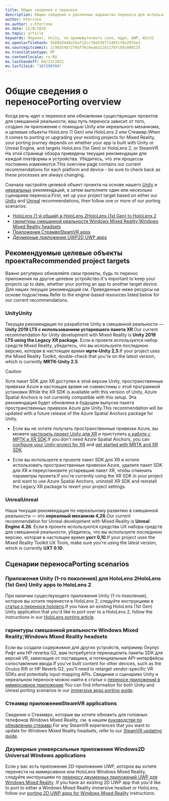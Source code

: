 ```yaml
---
title: Общие сведения о переносе
description: Общие сведения о различных вариантах переноса для использования существующих приложений в смешанной реальности для HoloLens и VR.
author: hferrone
ms.author: v-hferrone
ms.date: 12/9/2020
ms.topic: article
keywords: Перенос, Unity, по промежуточного слоя, ядро, UWP, Win32
ms.openlocfilehash: 5b89d3448a7baf12cc76dd3677140fcf6e297ee2
ms.sourcegitcommit: 1c9035487270af76c6eaba11b11f6fc56c008135
ms.translationtype: MT
ms.contentlocale: ru-RU
ms.lasthandoff: 04/13/2021
ms.locfileid: "107299789"
---
```

# <a name="porting-overview"></a><span data-ttu-id="a5ebf-104">Общие сведения о переносе</span><span class="sxs-lookup"><span data-stu-id="a5ebf-104">Porting overview</span></span>

<span data-ttu-id="a5ebf-105">Когда речь идет о переносе или обновлении существующих проектов для смешанной реальности, ваш путь переноса зависит от того, создано ли приложение с помощью Unity или нереального механизма, и целевые объекты HoloLens (1 Gen) или HoloLens 2 или Стеамвр.</span><span class="sxs-lookup"><span data-stu-id="a5ebf-105">When it comes to porting or upgrading your existing projects for Mixed Reality, your porting journey depends on whether your app is built with Unity or Unreal Engine, and targets HoloLens (1st Gen) or HoloLens 2, or SteamVR.</span></span> <span data-ttu-id="a5ebf-106">На этой странице обзора приведены текущие рекомендации для каждой платформы и устройства. Убедитесь, что эти процессы постоянно изменяются.</span><span class="sxs-lookup"><span data-stu-id="a5ebf-106">This overview page contains our current recommendations for each platform and device - be sure to check back as these processes are always changing.</span></span>

<span data-ttu-id="a5ebf-107">Сначала настройте целевой объект проекта на основе нашего [Unity](#unity) и [нереальных](#unreal) рекомендаций, а затем выполните один или несколько сценариев переноса:</span><span class="sxs-lookup"><span data-stu-id="a5ebf-107">First, set up your project target based on either our [Unity](#unity) and [Unreal](#unreal) recommendations, then follow one or more of our porting scenarios:</span></span>

- [<span data-ttu-id="a5ebf-108">HoloLens (1-й общий) в HoloLens 2</span><span class="sxs-lookup"><span data-stu-id="a5ebf-108">HoloLens (1st Gen) to HoloLens 2</span></span>](#hololens-1st-gen-unity-apps-to-hololens-2)
- [<span data-ttu-id="a5ebf-109">гарнитуры смешанной реальности Windows Mixed Reality;</span><span class="sxs-lookup"><span data-stu-id="a5ebf-109">Windows Mixed Reality headsets</span></span>](#windows-mixed-reality-headsets)
- [<span data-ttu-id="a5ebf-110">Приложения Стеамвр</span><span class="sxs-lookup"><span data-stu-id="a5ebf-110">SteamVR apps</span></span>](#steamvr-applications)
- [<span data-ttu-id="a5ebf-111">Двумерные приложения UWP</span><span class="sxs-lookup"><span data-stu-id="a5ebf-111">2D UWP apps</span></span>](#2d-universal-windows-applications)

## <a name="recommended-project-targets"></a><span data-ttu-id="a5ebf-112">Рекомендуемые целевые объекты проекта</span><span class="sxs-lookup"><span data-stu-id="a5ebf-112">Recommended project targets</span></span>

<span data-ttu-id="a5ebf-113">Важно регулярно обновляйте свои проекты, будь то перенос приложения на другое целевое устройство.</span><span class="sxs-lookup"><span data-stu-id="a5ebf-113">It's important to keep your projects up to date, whether your porting an app to another target device.</span></span> <span data-ttu-id="a5ebf-114">Для наших текущих рекомендаций см. Приведенные ниже ресурсы на основе подсистемы.</span><span class="sxs-lookup"><span data-stu-id="a5ebf-114">Refer to the engine-based resources listed below for our current recommendations.</span></span>

### <a name="unity"></a><span data-ttu-id="a5ebf-115">Unity</span><span class="sxs-lookup"><span data-stu-id="a5ebf-115">Unity</span></span>

<span data-ttu-id="a5ebf-116">Текущая рекомендация по разработке Unity в смешанной реальности — **Unity 2019 LTS с использованием устаревшего пакета XR**.</span><span class="sxs-lookup"><span data-stu-id="a5ebf-116">Our current recommendation for Unity development with Mixed Reality is **Unity 2019 LTS using the Legacy XR package**.</span></span> <span data-ttu-id="a5ebf-117">Если в проекте используется набор средств Mixed Reality, убедитесь, что вы используете последнюю версию, которая в настоящее время **мртк-Unity 2,5**.</span><span class="sxs-lookup"><span data-stu-id="a5ebf-117">If your project uses the Mixed Reality Toolkit, double-check that you're on the latest version, which is currently **MRTK-Unity 2.5**.</span></span>

> [!CAUTION]
> <span data-ttu-id="a5ebf-118">Хотя пакет SDK для XR доступен в этой версии Unity, пространственные привязки Azure в настоящее время не совместимы с этой программой установки.</span><span class="sxs-lookup"><span data-stu-id="a5ebf-118">While the XR SDK is available with this version of Unity, Azure Spatial Anchors is not currently compatible with this setup.</span></span> <span data-ttu-id="a5ebf-119">Эта рекомендация будет обновлена в будущем выпуске пакета пространственных привязок Azure для Unity.</span><span class="sxs-lookup"><span data-stu-id="a5ebf-119">This recommendation will be updated with a future release of the Azure Spatial Anchors package for Unity.</span></span>
> 
> * <span data-ttu-id="a5ebf-120">Если вы не хотите получать пространственные привязки Azure, вы можете [настроить проект Unity для XR](https://docs.unity3d.com/Manual/configuring-project-for-xr.html) и приступить [к работе с МРТК и XR SDK](https://docs.microsoft.com/windows/mixed-reality/mrtk-unity/configuration/getting-started-with-mrtk-and-xrsdk).</span><span class="sxs-lookup"><span data-stu-id="a5ebf-120">If you don't need Azure Spatial Anchors, you can [configure your Unity project for XR](https://docs.unity3d.com/Manual/configuring-project-for-xr.html) and [get started with MRTK and XR SDK](https://docs.microsoft.com/windows/mixed-reality/mrtk-unity/configuration/getting-started-with-mrtk-and-xrsdk).</span></span>
> 
> * <span data-ttu-id="a5ebf-121">Если вы используете в проекте пакет SDK для XR и хотите использовать пространственные привязки Azure, удалите пакет SDK для XR и переустановите устаревший пакет XR, чтобы отменить параметры проекта.</span><span class="sxs-lookup"><span data-stu-id="a5ebf-121">If you're currently using the XR SDK in your project and want to use Azure Spatial Anchors, uninstall XR SDK and reinstall the Legacy XR package to revert your project settings.</span></span>

### <a name="unreal"></a><span data-ttu-id="a5ebf-122">Unreal</span><span class="sxs-lookup"><span data-stu-id="a5ebf-122">Unreal</span></span>

<span data-ttu-id="a5ebf-123">Наша текущая рекомендация по нереальному развитию в смешанной реальности — это **нереалный механизм 4,26**.</span><span class="sxs-lookup"><span data-stu-id="a5ebf-123">Our current recommendation for Unreal development with Mixed Reality is **Unreal Engine 4.26**.</span></span> <span data-ttu-id="a5ebf-124">Если в проекте используются средства UX набора средств для смешанной реальности, убедитесь, что вы используете последнюю версию, которая в настоящее время **укст 0,10**.</span><span class="sxs-lookup"><span data-stu-id="a5ebf-124">If your project uses the Mixed Reality Toolkit UX Tools, make sure you're using the latest version, which is currently **UXT 0.10**.</span></span>

## <a name="porting-scenarios"></a><span data-ttu-id="a5ebf-125">Сценарии переноса</span><span class="sxs-lookup"><span data-stu-id="a5ebf-125">Porting scenarios</span></span>

### <a name="hololens-1st-gen-unity-apps-to-hololens-2"></a><span data-ttu-id="a5ebf-126">Приложения Unity (1-го поколения) для HoloLens 2</span><span class="sxs-lookup"><span data-stu-id="a5ebf-126">HoloLens (1st Gen) Unity apps to HoloLens 2</span></span>

<span data-ttu-id="a5ebf-127">При наличии существующего приложения Unity (1-го поколения), которое вы хотите перенести в HoloLens 2, следуйте инструкциям в [статье о переносе hololens](./porting-hl1-hl2.md).</span><span class="sxs-lookup"><span data-stu-id="a5ebf-127">If you have an existing HoloLens (1st Gen) Unity application that you'd like to port over to a HoloLens 2, follow the instructions in our [HoloLens porting article](./porting-hl1-hl2.md).</span></span>

### <a name="windows-mixed-reality-headsets"></a><span data-ttu-id="a5ebf-128">гарнитуры смешанной реальности Windows Mixed Reality;</span><span class="sxs-lookup"><span data-stu-id="a5ebf-128">Windows Mixed Reality headsets</span></span>

<span data-ttu-id="a5ebf-129">Если вы создали содержимое для других устройств, например Окулус Рифт или HP reverbа G2, вам потребуется перенацелить пакеты SDK для версий VR, зависящие от поставщика, и потенциальные API-интерфейсы сопоставления ввода.</span><span class="sxs-lookup"><span data-stu-id="a5ebf-129">If you've built content for other devices, such as the Oculus Rift or HP Reverb G2, you'll need to retarget vendor-specific VR SDKs and potentially input-mapping APIs.</span></span> <span data-ttu-id="a5ebf-130">Сведения о сценариях Unity и нереальном переносе можно найти в статье о [переносе приложений в иммерсивное приложение](porting-guides.md).</span><span class="sxs-lookup"><span data-stu-id="a5ebf-130">You can find information for both Unity and Unreal porting scenarios in our [immersive apps porting guide](porting-guides.md).</span></span>

### <a name="steamvr-applications"></a><span data-ttu-id="a5ebf-131">Стеамвр приложения</span><span class="sxs-lookup"><span data-stu-id="a5ebf-131">SteamVR applications</span></span>

<span data-ttu-id="a5ebf-132">Сведения о Стеамврх, которые вы хотите обновить для головных телефонов Windows Mixed Reality, см. в нашем [руководстве по обновлению стеамвр](updating-your-steamvr-application-for-windows-mixed-reality.md).</span><span class="sxs-lookup"><span data-stu-id="a5ebf-132">For any SteamVR experiences that you want to update for Windows Mixed Reality headsets, refer to our [SteamVR updating guide](updating-your-steamvr-application-for-windows-mixed-reality.md).</span></span>

### <a name="2d-universal-windows-applications"></a><span data-ttu-id="a5ebf-133">Двумерные универсальные приложения Windows</span><span class="sxs-lookup"><span data-stu-id="a5ebf-133">2D Universal Windows applications</span></span>

<span data-ttu-id="a5ebf-134">Если у вас есть приложение 2D-приложения UWP, которое вы хотите перенести на иммерсивное или HoloLens Windows Mixed Reality, следуйте инструкциям по [переносу двумерных приложений UWP для Windows Mixed Reality](building-2d-apps.md) .</span><span class="sxs-lookup"><span data-stu-id="a5ebf-134">If you have an existing 2D UWP app that you'd like to port to either a Windows Mixed Reality immersive headset or HoloLens, follow our [porting 2D UWP apps for Windows Mixed Reality](building-2d-apps.md) instructions.</span></span>